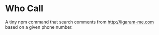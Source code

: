 # Who Call

A tiny npm command that search comments from http://ligaram-me.com based on a given phone number.
